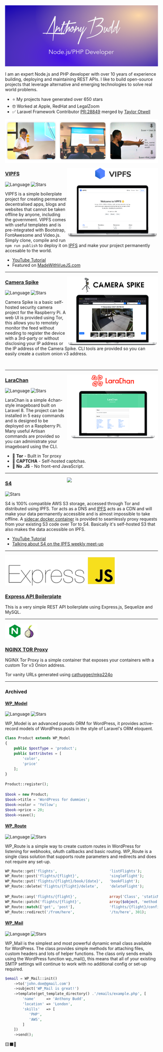<p align="center">
  <img width="auto" src="https://raw.githubusercontent.com/anthonybudd/anthonybudd/master/img/header.svg" alt="Header">
</p>

I am an expert Node.js and PHP developer with over 10 years of experience building, deploying and maintaining REST APIs. I like to build open-source projects that leverage alternative and emerging technologies to solve real world problems.


- ⭐️  My projects have generated over 650 stars
- 🤓  Worked at Apple, RedHat and LegalZoom
- ✅  Laravel Framework Contributor [PR:28849](https://github.com/laravel/framework/pull/28849) merged by [Taylor Otwell](https://github.com/taylorotwell)


<!--
#### Hire Me
I am currently available for hire for Node.js and PHP development services at a rate of $150 USD/hr. Please contact me at [anthonybudd94@gmail.com](mailto:anthonybudd94@gmail.com?subject=I%20would%20like%20to%20hire%20you.).
-->

<p align="center">
  <img width="auto" src="https://raw.githubusercontent.com/anthonybudd/anthonybudd/master/img/talks.png?v=20-12-21" alt="Talks">
</p>


<p>
  <a href="https://github.com/anthonybudd/vipfs"><img width="300" align='right' src="https://raw.githubusercontent.com/anthonybudd/anthonybudd/master/img/vipfs.png"></a>
</p>

### [VIPFS](https://github.com/anthonybudd/vipfs)
![Language](https://img.shields.io/badge/Language-Node.js-success?style=flat)
![Stars](https://img.shields.io/github/stars/anthonybudd/VIPFS?style=social)


VIPFS is a simple boilerplate project for creating permanent decentralised apps, blogs and websites that cannot be taken offline by anyone, including the government. VIPFS comes with useful templates and is pre-integrated with Bootstrap, FontAwesome and Video.js. Simply clone, compile and run  `npm run publish`  to deploy it on [IPFS](https://github.com/ipfs) and make your project permanently accesable to the world.

- [YouTube Tutorial](https://www.youtube.com/watch?v=Fq7h-cSN9i8)
- Featured on [MadeWithVueJS.com](https://madewithvuejs.com/vipfs)

---
<p>
  <a href="https://github.com/anthonybudd/camera-spike"><img width="300" align='right' src="https://raw.githubusercontent.com/anthonybudd/anthonybudd/main/img/camera-spike.png"></a>
</p>

### [Camera Spike](https://github.com/anthonybudd/Camera-Spike)
![Language](https://img.shields.io/badge/Language-Node.js-success?style=flat)
![Stars](https://img.shields.io/github/stars/anthonybudd/Camera-Spike?style=social)


Camera Spike is a basic self-hosted security camera project for the Raspberry Pi. A web UI is provided using Tor, this allows you to remotely monitor the feed without needing to register the device with a 3rd-party or without disclosing your IP address or the IP address of the Camera Spike. CLI tools are provided so you can easily create a custom onion v3 address.

&nbsp;&nbsp;&nbsp;&nbsp;

---

<p>
  <a href="https://github.com/anthonybudd/larachan"><img width="300" align='right' src="https://raw.githubusercontent.com/anthonybudd/anthonybudd/master/img/larachan.png"></a>
</p>

### [LaraChan](https://github.com/anthonybudd/larachan)
![Language](https://img.shields.io/badge/Language-PHP-success?style=flat) ![Stars](https://img.shields.io/github/stars/anthonybudd/larachan?style=social)


LaraChan is a simple 4chan-style imageboard built on Laravel 8. The project can be installed in 5 easy commands and is designed to be deployed on a Raspberry Pi. Many useful Artisan commands are provided so you can administrate your imageboard using the CLI.

- 🧅 **Tor**  - Built in Tor proxy
- 🤖 **CAPTCHA**  - Self-hosted captchas.
- 🚫 **No .JS**  - No front-end JavaScript.

---
<p>
  <a href="https://github.com/anthonybudd/s4"><img width="300" align="right" src="https://raw.githubusercontent.com/anthonybudd/anthonybudd/master/img/s4.png"></a>
</p>

### [S4](https://github.com/anthonybudd/s4)
![Stars](https://img.shields.io/github/stars/anthonybudd/s4?style=social)


S4 is 100% compatible AWS S3 storage, accessed through Tor and distributed using IPFS. Tor acts as a DNS and [IPFS](https://github.com/ipfs/ipfs) acts as a CDN and will make your data permanently accessible and is almost impossible to take offline. A [sidecar docker container](https://github.com/anthonybudd/s4-client) is provided to seamlessly proxy requests from your existing S3 code over Tor to S4. Basically it's self-hosted S3 that also makes the data accessible on IPFS.


- [YouTube Tutorial](https://youtu.be/RMNjpAmCvcQ)
- [Talking about S4 on the IPFS weekly meet-up](https://www.youtube.com/watch?v=8F62oXVrYJU)

---
<a href="https://github.com/anthonybudd/express-api-boilerplate"><img height="100" src="https://raw.githubusercontent.com/anthonybudd/anthonybudd/master/img/express-api-boilerplate.png?v=1"></a>

### [Express API Boilerplate](https://github.com/anthonybudd/express-api-boilerplate)


This is a very simple REST API boilerplate using Express.js, Sequelize and MySQL.

---
<a href="https://github.com/anthonybudd/nginx-tor-proxy"><img height="50" src="https://github.com/anthonybudd/nginx-tor-proxy/raw/master/docs/img/header.png"></a>

### [NGINX TOR Proxy](https://github.com/anthonybudd/nginx-tor-proxy)


NGINX Tor Proxy is a simple container that exposes your containers with a custom Tor v3 Onion address.

Tor vanity URLs generated using [cathugger/mkp224o](https://github.com/cathugger/mkp224o)

---

### Archived

#### [WP_Model](https://github.com/anthonybudd/wp_model)
![Language](https://img.shields.io/badge/Language-PHP-success?style=flat) ![Stars](https://img.shields.io/github/stars/anthonybudd/wp_model?style=social)


WP_Model is an advanced pseudo ORM for WordPress, it provides active-record models of WordPress posts in the style of Laravel's ORM eloquent.

```PHP
Class Product extends WP_Model
{
    public $postType = 'product';
    public $attributes = [
        'color',
        'price'
    ];
}

Product::register();

$book = new Product;
$book->title = 'WordPress for dummies';
$book->color = 'Yellow';
$book->price = 20;
$book->save();
```


#### [WP_Route](https://github.com/anthonybudd/wp_route)
![Language](https://img.shields.io/badge/Language-PHP-success?style=flat) ![Stars](https://img.shields.io/github/stars/anthonybudd/wp_route?style=social)


WP_Route is a simple way to create custom routes in WordPress for listening for webhooks, oAuth callbacks and basic routing. WP_Route is a single class solution that supports route parameters and redirects and does not require any set-up.
```PHP
WP_Route::get('flights',                        'listFlights');
WP_Route::post('flights/{flight}',              'singleFlight');
WP_Route::put('flights/{flight}/book/{date}',   'bookFlight');
WP_Route::delete('flights/{flight}/delete',     'deleteFlight');

WP_Route::any('flights/{flight}',               array('Class', 'staticMethod'));
WP_Route::patch('flights/{flight}',             array($object, 'method'));
WP_Route::match(['get', 'post'],                'flights/{flight}/confirm', 'confirmFlight');
WP_Route::redirect('/from/here',                '/to/here', 301);
```



#### [WP_Mail](https://github.com/anthonybudd/wp_mail)
![Language](https://img.shields.io/badge/Language-PHP-success?style=flat) ![Stars](https://img.shields.io/github/stars/anthonybudd/wp_mail?style=social)


WP_Mail is the simplest and most powerful dynamic email class available for WordPress. The class provides simple methods for attaching files, custom headers and lots of helper functions. The class only sends emails using the WordPress function wp_mail(), this means that all of your existing SMTP settings will continue to work with no additional config or set-up required.
```PHP
$email = WP_Mail::init()
    ->to('john.doe@gmail.com')
    ->subject('WP_Mail is great!')
    ->template(get_template_directory() .'/emails/example.php', [
        'name'     => 'Anthony Budd',
        'location' => 'London',
        'skills'   => [
           'PHP',
           'AWS',
        ] 
    ])
    ->send();
```



🟨⬛️🐍
